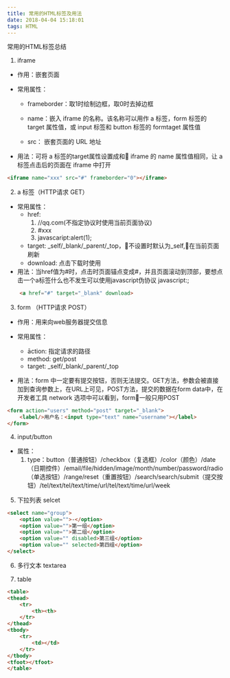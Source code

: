 ```yaml
---
title: 常用的HTML标签及用法
date: 2018-04-04 15:18:01
tags: HTML
---
```

常用的HTML标签总结
<!-- more -->
1. iframe

- 作用：嵌套页面

- 常用属性：
    - frameborder：取1时绘制边框，取0时去掉边框

    - name：嵌入 iframe 的名称。该名称可以用作 a 标签，form 标签的 target 属性值，或 input 标签和 button 标签的 formtaget 属性值
    - src： 嵌套页面的 URL 地址

- 用法：可将 a 标签的target属性设置成和 iframe 的 name 属性值相同，让 a 标签点击后的页面在 iframe 中打开

```html
<iframe name="xxx" src="#" frameborder="0"></iframe>
```
2. a 标签（HTTP请求 GET）
- 常用属性：
    - href:
        1. //qq.com(不指定协议时使用当前页面协议)
        2. #xxx
        3. javascaript:alert(1);
    - target: _self/_blank/_parent/_top，不设置时默认为_self,在当前页面刷新
    - download: 点击下载时使用
- 用法：当href值为#时，点击时页面锚点变成#，并且页面滚动到顶部，要想点击一个a标签什么也不发生可以使用javascript伪协议 javascript:;
```html
    <a href="#" target="_blank" download>
```

3. form （HTTP请求 POST）
- 作用：用来向web服务器提交信息
- 常用属性：
    - āction: 指定请求的路径
    - method: get/post
    - target: _self/_blank/_parent/_top

- 用法：form 中一定要有提交按钮，否则无法提交。GET方法，参数会被直接加到查询参数上，在URL上可见，POST方法，提交的数据在form data中，在开发者工具 network 选项中可以看到，form一般只用POST

```html
<form action="users" method="post" target="_blank">
    <label/>用户名：<input type="text" name="username"></label>
</form>
```
4. input/button
- 属性：
    1. type：button（普通按钮）/checkbox（复选框）/color（颜色）/date（日期控件）/email/file/hidden/image/month/number/password/radio（单选按钮）/range/reset（重置按钮）/search/search/submit（提交按钮）/tel/text/tel/text/time/url/tel/text/time/url/week
5. 下拉列表 selcet
```html
<select name="group">
    <option value="">-</option> 
    <option value="">第一组</option>
    <option value="">第二组</option>
    <option value="" disabled>第三组</option>
    <option value="" selected>第四组</option>
</select>
```
6. 多行文本 textarea

7. table
```html
<table>
<thead>
    <tr>
        <th><th>
    </tr>
</thead>
<tbody>
    <tr>
        <td></td>
    </tr>
</tbody>
<tfoot></tfoot>
</table>
```
